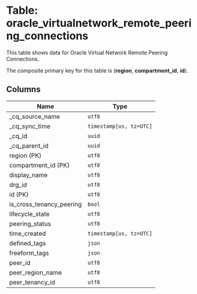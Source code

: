 # Table: oracle_virtualnetwork_remote_peering_connections

This table shows data for Oracle Virtual Network Remote Peering Connections.

The composite primary key for this table is (**region**, **compartment_id**, **id**).

## Columns

| Name          | Type          |
| ------------- | ------------- |
|_cq_source_name|`utf8`|
|_cq_sync_time|`timestamp[us, tz=UTC]`|
|_cq_id|`uuid`|
|_cq_parent_id|`uuid`|
|region (PK)|`utf8`|
|compartment_id (PK)|`utf8`|
|display_name|`utf8`|
|drg_id|`utf8`|
|id (PK)|`utf8`|
|is_cross_tenancy_peering|`bool`|
|lifecycle_state|`utf8`|
|peering_status|`utf8`|
|time_created|`timestamp[us, tz=UTC]`|
|defined_tags|`json`|
|freeform_tags|`json`|
|peer_id|`utf8`|
|peer_region_name|`utf8`|
|peer_tenancy_id|`utf8`|